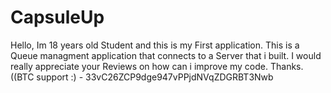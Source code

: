 # CapsuleUp
Hello, 
Im 18 years old Student and this is my First application.
This is a Queue managment application that connects to a Server that i built.
I would really appreciate your Reviews on how can i improve my code.
Thanks.
((BTC support :) - 33vC26ZCP9dge947vPPjdNVqZDGRBT3Nwb

